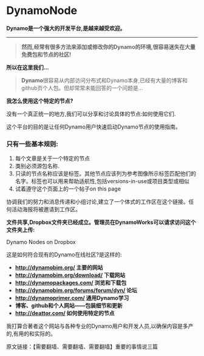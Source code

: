 # DynamoNode

**Dynamo是一个强大的开发平台,是越来越受欢迎。**

---


> **然而,经常有很多方法来添加或修改你的Dynamo的环境,很容易迷失在大量免费包和节点的社区!**

**所以在这里我们…**


> **Dynamo**很容易从内部访问分布式和Dynamo本身,已经有大量的博客和github页个人包。但却常常未能回答的一个问题是…


**我怎么使用这个特定的节点?**

没有一个真正统一的地方,我们可以分享和讨论具体的节点:如何使用它们.

这个平台的目的是让任何Dynamo用户快速启动Dynamo节点的使用指南。


### 只有一些基本规则:



1. 每个文章是关于一个特定的节点
1. 类别必须源包名称.
1. 只读的节点名称应该是标签。其他节点应该列为参考图像所示标签匹配他们的名字。标签也可以用来帮助适航性,包括versions-in-use或项目类型或相似
1. 试着遵守这个页面上的一个帖子on this page


协调我们的努力和消息传递和小组讨论,建立了一个体式的工作区在这个链接。任何活动海报将被邀请到工作区。

**文件共享,Dropbox文件夹已经成立。管理员在DynamoWorks可以请求访问这个文件夹上传:**

Dynamo Nodes on Dropbox

这是如何符合现有的Dynamo在线社区?是这样的:

* **http://dynamobim.org/ 主要的网站**
* **http://dynamobim.org/download/ 下载网站**
* **http://dynamopackages.com/ 浏览和下载包**
* **http://dynamobim.org/forums/forum/dyn/ 论坛**
* **http://dynamoprimer.com/ 通用Dynamo学习**
* **博客、github和个人网站——包装细节和更新**
* **http://deattor.com/ 如何使用特定的节点**


我打算合著者这个网站与各种专业的Dynamo用户和开发人员,以确保内容是多产的,有用的和实际的。


原文链接：【需要翻墙、需要翻墙、需要翻墙】重要的事情说三篇

 

 